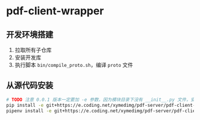 # pdf-client-wrapper

## 开发环境搭建

1. 拉取所有子仓库
1. 安装开发库
1. 执行脚本 `bin/compile_proto.sh`，编译 `proto` 文件

## 从源代码安装

``` bash
# TODO 注意 0.0.1 版本一定要加 -e 参数，因为模块目录下没有 __init__.py 文件，安装的时候该目录的代码会被忽略
pip install -e git+https://e.coding.net/xymedimg/pdf-server/pdf-client-wrapper.git@0.0.1#egg=pdf-client-wrapper
pipenv install -e git+https://e.coding.net/xymedimg/pdf-server/pdf-client-wrapper.git@0.0.1#egg=pdf-client-wrapper
```